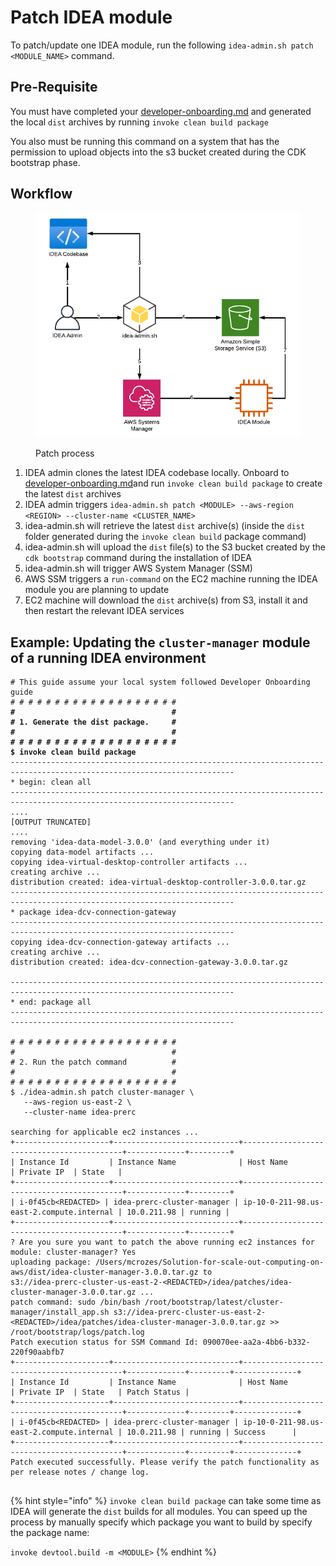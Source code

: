 # Patch IDEA module

To patch/update one IDEA module, run the following `idea-admin.sh patch <MODULE_NAME>`  command.

## Pre-Requisite

You must have completed your [developer-onboarding.md](../../../developer-portal/developer-onboarding.md "mention") and generated the local `dist` archives by running `invoke clean build package`

You also must be running this command on a system that has the permission to upload objects into the s3 bucket created during the CDK bootstrap phase.

## Workflow

<figure><img src="../../../.gitbook/assets/image.png" alt=""><figcaption><p>Patch process</p></figcaption></figure>

1. IDEA admin clones the latest IDEA codebase locally. Onboard to [developer-onboarding.md](../../../developer-portal/developer-onboarding.md "mention")and run `invoke clean build package` to create the latest `dist` archives
2. IDEA admin triggers `idea-admin.sh patch <MODULE> --aws-region <REGION> --cluster-name <CLUSTER_NAME>`
3. idea-admin.sh will retrieve the latest `dist` archive(s) (inside the `dist` folder generated during the `invoke clean build` package command)
4. idea-admin.sh will upload the `dist` file(s) to the S3 bucket created by the `cdk bootstrap` command during the installation of IDEA
5. idea-admin.sh will trigger AWS System Manager (SSM)
6. &#x20;AWS SSM triggers a `run-command` on the EC2 machine running the IDEA module you are planning to update
7. EC2 machine will download the `dist` archive(s) from S3, install it and then restart the relevant IDEA services

## Example: Updating the `cluster-manager` module of a running IDEA environment

<pre class="language-bash"><code class="lang-bash"># This guide assume your local system followed Developer Onboarding guide 
# # # # # # # # # # # # # # # # # # # 
<strong>#                                   #
</strong><strong># 1. Generate the dist package.     #
</strong><strong>#                                   #
</strong><strong># # # # # # # # # # # # # # # # # # # 
</strong><strong>$ invoke clean build package
</strong>------------------------------------------------------------------------------------------------------------------------
* begin: clean all
------------------------------------------------------------------------------------------------------------------------
....
[OUTPUT TRUNCATED]
....
removing 'idea-data-model-3.0.0' (and everything under it)
copying data-model artifacts ...
copying idea-virtual-desktop-controller artifacts ...
creating archive ...
distribution created: idea-virtual-desktop-controller-3.0.0.tar.gz
------------------------------------------------------------------------------------------------------------------------
* package idea-dcv-connection-gateway
------------------------------------------------------------------------------------------------------------------------
copying idea-dcv-connection-gateway artifacts ...
creating archive ...
distribution created: idea-dcv-connection-gateway-3.0.0.tar.gz

------------------------------------------------------------------------------------------------------------------------
* end: package all
------------------------------------------------------------------------------------------------------------------------

# # # # # # # # # # # # # # # # # # # 
#                                   #
# 2. Run the patch command          #
#                                   #
# # # # # # # # # # # # # # # # # # # 
$ ./idea-admin.sh patch cluster-manager \
   --aws-region us-east-2 \
   --cluster-name idea-prerc
   
searching for applicable ec2 instances ...
+---------------------+----------------------------+-------------------------------------------+-------------+---------+
| Instance Id         | Instance Name              | Host Name                                 | Private IP  | State   |
+---------------------+----------------------------+-------------------------------------------+-------------+---------+
| i-0f45cb&#x3C;REDACTED> | idea-prerc-cluster-manager | ip-10-0-211-98.us-east-2.compute.internal | 10.0.211.98 | running |
+---------------------+----------------------------+-------------------------------------------+-------------+---------+
? Are you sure you want to patch the above running ec2 instances for module: cluster-manager? Yes
uploading package: /Users/mcrozes/Solution-for-scale-out-computing-on-aws/dist/idea-cluster-manager-3.0.0.tar.gz to 
s3://idea-prerc-cluster-us-east-2-&#x3C;REDACTED>/idea/patches/idea-cluster-manager-3.0.0.tar.gz ...
patch command: sudo /bin/bash /root/bootstrap/latest/cluster-manager/install_app.sh s3://idea-prerc-cluster-us-east-2-&#x3C;REDACTED>/idea/patches/idea-cluster-manager-3.0.0.tar.gz >> 
/root/bootstrap/logs/patch.log
Patch execution status for SSM Command Id: 090070ee-aa2a-4bb6-b332-220f90aabfb7
+---------------------+----------------------------+-------------------------------------------+-------------+---------+--------------+
| Instance Id         | Instance Name              | Host Name                                 | Private IP  | State   | Patch Status |
+---------------------+----------------------------+-------------------------------------------+-------------+---------+--------------+
| i-0f45cb&#x3C;REDACTED> | idea-prerc-cluster-manager | ip-10-0-211-98.us-east-2.compute.internal | 10.0.211.98 | running | Success      |
+---------------------+----------------------------+-------------------------------------------+-------------+---------+--------------+
Patch executed successfully. Please verify the patch functionality as per release notes / change log.

</code></pre>

{% hint style="info" %}
`invoke clean build package` can take some time as IDEA will generate the `dist` builds for all modules. You can speed up the process by manually specify which package you want to build by specify the package name:

`invoke devtool.build -m <MODULE>`
{% endhint %}
